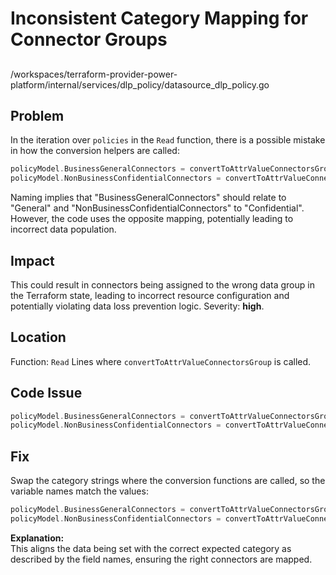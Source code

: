 # Inconsistent Category Mapping for Connector Groups

##

/workspaces/terraform-provider-power-platform/internal/services/dlp_policy/datasource_dlp_policy.go

## Problem

In the iteration over `policies` in the `Read` function, there is a possible mistake in how the conversion helpers are called:

```go
policyModel.BusinessGeneralConnectors = convertToAttrValueConnectorsGroup("Confidential", policy.ConnectorGroups)
policyModel.NonBusinessConfidentialConnectors = convertToAttrValueConnectorsGroup("General", policy.ConnectorGroups)
```

Naming implies that "BusinessGeneralConnectors" should relate to "General" and "NonBusinessConfidentialConnectors" to "Confidential". However, the code uses the opposite mapping, potentially leading to incorrect data population.

## Impact

This could result in connectors being assigned to the wrong data group in the Terraform state, leading to incorrect resource configuration and potentially violating data loss prevention logic. Severity: **high**.

## Location

Function: `Read`
Lines where `convertToAttrValueConnectorsGroup` is called.

## Code Issue

```go
policyModel.BusinessGeneralConnectors = convertToAttrValueConnectorsGroup("Confidential", policy.ConnectorGroups)
policyModel.NonBusinessConfidentialConnectors = convertToAttrValueConnectorsGroup("General", policy.ConnectorGroups)
```

## Fix

Swap the category strings where the conversion functions are called, so the variable names match the values:

```go
policyModel.BusinessGeneralConnectors = convertToAttrValueConnectorsGroup("General", policy.ConnectorGroups)
policyModel.NonBusinessConfidentialConnectors = convertToAttrValueConnectorsGroup("Confidential", policy.ConnectorGroups)
```

**Explanation:**  
This aligns the data being set with the correct expected category as described by the field names, ensuring the right connectors are mapped.
